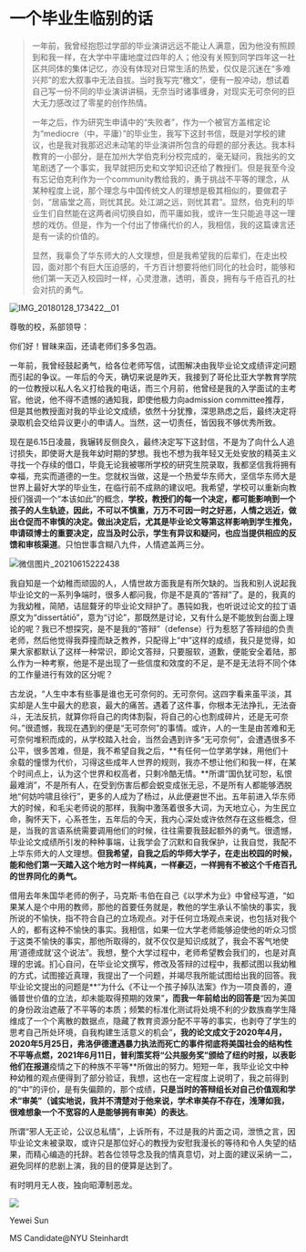 # 一个毕业生临别的话

> 一年前，我曾经抱怨过学部的毕业演讲远远不能让人满意，因为他没有照顾到和我一样，在大学中平庸地度过四年的人；他没有关照到同学四年这一社区共同体的集体记忆，亦没有体现对日常生活的热爱，仅仅是沉迷在“多难兴邦”的宏大叙事中无法自拔。当时我写完“檄文”，便有一股冲动，想试着自己写一份不同的毕业演讲讲稿，无奈当时诸事缠身，对现实无可奈何的巨大无力感改过了零星的创作热情。
>
> 一年之后，作为研究生申请中的“失败者”，作为一个被官方盖棺定论为“mediocre（中，平庸）”的毕业生，我写下这封书信，既是对学校的建议，也是我对我那迟迟未动笔的毕业演讲所包含的母题的部分表达。我本科教育的一小部分，是在加州大学伯克利分校完成的，毫无疑问，我拙劣的文笔剧透了一个事实，我早就把历史和文学知识还给了教授们。但是我至今没有忘记伯克利作为一个community教给我的，勇于挑战不平等的理念，从某种程度上说，那个理念与中国传统文人的理想是极其相似的，要做君子剑，“居庙堂之高，则忧其民。处江湖之远，则忧其君”。显然，伯克利的毕业生们自然能在这两者间切换自如，而平庸如我，或许一生只能追寻这一理想的戏仿。但是，作为一个付出了惨痛代价的人，我相信，我的这篇谏言还是有一读的价值的。
>
> 显然，我辜负了华东师大的人文理想，但是我希望我的后辈们，在走出校园，面对那个有巨大压迫感的，千方百计想要将他们同化的社会时，能够和他们第一天迈入校园时一样，心灵澄澈，透明，善良，拥有与千疮百孔的社会对抗的勇气。

![IMG_20180128_173422__01](https://wechat-1255725648.cos.ap-shanghai.myqcloud.com/IMG_20180128_173422__01.jpg)

尊敬的校，系部领导：

你们好！冒昧来函，还请老师们多多包涵。

一年前，我曾经鼓起勇气，给各位老师写信，试图解决由我毕业论文成绩评定问题而引起的争议。一年后的今天，确切来说是昨天，我接到了哥伦比亚大学教育学院的一位教授以私人名义打给我的电话，而三个月前，他曾经是我的入学面试的主考官。他说，他不得不遗憾的通知我，即使他极力向admission committee推荐，但是其他教授面对我的毕业论文成绩，依然十分犹豫，深思熟虑之后，最终决定将录取机会交给异议更小的申请人。当然，这一切责任，皆因我不够优秀所致。

现在是6.15日凌晨，我辗转反侧良久，最终决定写下这封信，不是为了向什么人追讨损失，即使哥大是我年幼时期的梦想。我也不想为我年轻又无处安放的精英主义寻找一个存续的借口，毕竟无论我被哪所学校的研究生院录取，我都坚信我将拥有幸福，充实而道德的一生。您就权当做，这是一个热爱华东师大，坚信华东师大是世界上最好大学的毕业生，在临行前不成熟的建议吧。我希望，学校可以重新向教授们强调一个“本该如此”的概念，**学校，教授们的每一个决定，都可能影响到一个孩子的人生轨迹，因此，不可以不慎重，万万不可因一时之好恶，人情之远近，做出仓促而不审慎的决定。**做出决定后，尤其是毕业论文等第这样影响到学生推免，申请硕博士的重要决定，应当及时公示，学生有异议和疑问，也应当提供**相应的反馈和审核渠道**。只怕世事含糊八九件，人情遮盖两三分。

![微信图片_20210615222438](https://wechat-1255725648.cos.ap-shanghai.myqcloud.com/%E5%BE%AE%E4%BF%A1%E5%9B%BE%E7%89%87_20210615222438.jpg)

我自知是一个幼稚而顽固的人，人情世故方面我是有所欠缺的。当我和别人说起我毕业论文的一系列争端时，很多人都问我，你是不是真的“答辩”了。是的，我真的为我幼稚，简陋，诘屈聱牙的毕业论文辩护了。愚钝如我，也听说过论文的拉丁语原文为“dissertātiō”，意为“讨论”，那既然是讨论，又有什么是不能放到台面上理论的呢？我已不想探究，是不是我的“答辩”（defense）行为惹怒了答辩组的负责老师，然后他觉得我莽撞而缺乏教养，只配得上“中”这样的成绩，我只是觉得，如果大家都默认了这样一种常识，即论文答辩，只要服软，道歉，便能安全着陆，那么作为一种考察，他是不是出现了一些信度和效度的不足，是不是无法将不同个体的工作量进行有效的区分呢？

古龙说，“人生中本有些事是谁也无可奈何的。无可奈何。这四字看来虽平淡，其实却是人生中最大的悲哀，最大的痛苦。遇着了这件事，你根本无法挣扎，无法奋斗，无法反抗，就算你将自己的肉体割裂，将自己的心也割成碎片，还是无可奈何。”很遗憾，我现在遇到的便是“无可奈何”的事情。或许，人的一生是由苦难和无可奈何堆积而成的，从学校踏入社会，当然会遇到许多“无可奈何”，会遭遇很多不公平，很多苦难，但是，我不希望自我之后，**有任何一位学弟学妹，用他们十余载的憧憬为代价，习得这些成年人世界的规则，我亦不想让他们和我一样，在某个时间点上，认为这个世界和权高者，只剩冷酷无情。**所谓“国仇犹可恕，私恨最难消”，不是所有人，在受到伤害后都会蜕变成张无忌，不是所有人都能够洒脱地“何妨吟啸且徐行”，更多的人成为了杨过，从此便避世不出。五年前进入华东师大的时候，和毛尖老师说的那样，我胸中激荡着很多大词，为天地立心，为生民立命，胸怀天下，心系苍生，五年后的今天，我内心深处或许依然存在这些概念，但是，当我的言语系统需要调用他们的时候，往往需要我鼓起额外的勇气。很遗憾，毕业论文成绩所引发的种种事端，让我学会了沉默和自我保护，让我自觉，我配不上华东师大的人文理想。**但我希望，自我之后的华师大学子，在走出校园的时候，能和他们第一天踏入这个地方时一样纯真，一样豪迈，一样拥有不被这个千疮百孔的世界同化的勇气。**

借用去年朱国华老师的例子，马克斯·韦伯在自己《以学术为业》中曾经写道，“如果某人是个中用的教师，那他的首要任务就是，教他的学生承认不愉快的事实，我所说的不愉快，指不符合自己的立场观点。对于任何立场观点来说，也包括对我个人的，都有这种不愉快的事实。我相信，如果一位大学老师能够迫使他的听众习惯于这类不愉快的事实，那他所取得的，就不仅仅是知识成就了，我会不客气地使用‘道德成就’这个说法”。我想，整个大学过程中，老师希望教会我们的，也是对真理的忠诚。扪心自问，在毕业论文撰写，修改及答辩的过程中，我都试图以我幼稚的方式，试图接近真理，我提出了一个问题，并竭尽我所能试图给出我的回答。我毕业论文提出的问题是**“为什么《不让一个孩子掉队法案》作为一项良善的，遵循普世价值的立法，却未能取得预期的效果”**，而我一年前给出的回答是**“因为美国的身份政治遮蔽了不平等的本质；频繁的标准化测试将处境不利的少数族裔学生降维成了一个个离散的数据点，隐藏了教育资源分配不平等的事实，也剥夺了学生的思考自己所处环境，自我构建生活意义的机会”**，我的论文成文于2020年4月，2020年5月25日，弗洛伊德遭遇暴力执法而死亡的事件彻底将美国社会的结构性不平等点燃，2021年6月11日，普利策奖将“公共服务奖”颁给了纽约时报，以表彰他们在报道**疫情之下的种族不平等**所做出的努力。短短一年，我毕业论文中种种幼稚的观点便得到了部分验证，我想，这也在一定程度上说明了，我之前得到的“中”的评价，是有失偏颇的，那个成绩，**只是当时的答辩组长对自己价值观和学术“审美”（诚实地说，我并不清楚对于他来说，学术审美存不存在，浅薄如我，很难想象一个不宽容的人是能够拥有审美）的表达**。

所谓“邪人无正论，公议总私情”，上诉所有，不过是我的片面之词，泄愤之言，因毕业论文未被录取，或许只是那位好心的教授为安慰我漫长的等待和令人失望的结果，而精心编造的托辞。若各位领导念及我的情真意切，对上面的建议采纳一二，避免同样的悲剧上演，我的目的便算是达到了。

有时明月无人夜，独向昭潭制恶龙。

![](https://wechat-1255725648.cos.ap-shanghai.myqcloud.com/9b9f50ad669b130d977d8283733031a2207cab4d.jpg@1256w_848h_progressive.jpg)

Yewei Sun

MS Candidate@NYU Steinhardt